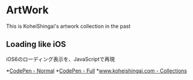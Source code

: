 ArtWork
=========

This is KoheiShingai's artwork collection in the past

## Loading like iOS
iOS6のローディング表示を、JavaScriptで再現

*[CodePen - Normal](http://codepen.io/koheishingai/pen/phaEB)
*[CodePen - Full](http://cdpn.io/phaEB)
*[www.koheishingai.com - Collections](http://www.koheishingai.com/collections/1)


